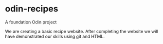 # odin-recipes
A foundation Odin project

We are creating a basic recipe website. After completing the website
we will have demonstrated our skills using git and HTML. 
